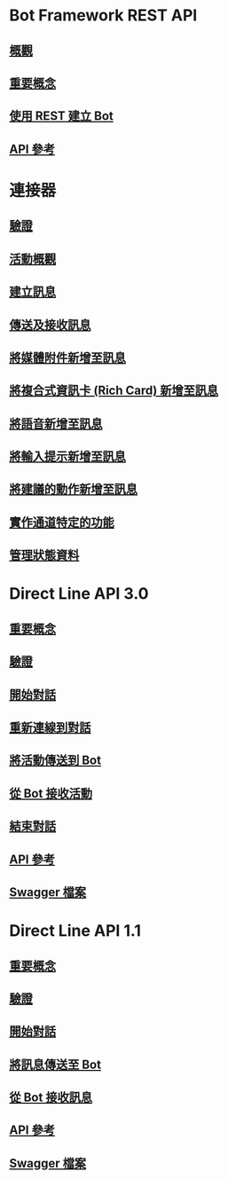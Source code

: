 # Bot Framework REST API
## [概觀](bot-framework-rest-overview.md)
## [重要概念](bot-framework-rest-connector-concepts.md)
## [使用 REST 建立 Bot](~/rest-api/bot-framework-rest-connector-quickstart.md)
## [API 參考](bot-framework-rest-connector-api-reference.md)
# 連接器
## [驗證](bot-framework-rest-connector-authentication.md)
## [活動概觀](https://aka.ms/botSpecs-activitySchema)
## [建立訊息](bot-framework-rest-connector-create-messages.md)
## [傳送及接收訊息](bot-framework-rest-connector-send-and-receive-messages.md)
## [將媒體附件新增至訊息](bot-framework-rest-connector-add-media-attachments.md)
## [將複合式資訊卡 (Rich Card) 新增至訊息](bot-framework-rest-connector-add-rich-cards.md)
## [將語音新增至訊息](bot-framework-rest-connector-text-to-speech.md)
## [將輸入提示新增至訊息](bot-framework-rest-connector-add-input-hints.md)
## [將建議的動作新增至訊息](bot-framework-rest-connector-add-suggested-actions.md)
## [實作通道特定的功能](bot-framework-rest-connector-channeldata.md)
## [管理狀態資料](bot-framework-rest-state.md)
# Direct Line API 3.0
## [重要概念](bot-framework-rest-direct-line-3-0-concepts.md)
## [驗證](bot-framework-rest-direct-line-3-0-authentication.md)
## [開始對話](bot-framework-rest-direct-line-3-0-start-conversation.md)
## [重新連線到對話](bot-framework-rest-direct-line-3-0-reconnect-to-conversation.md)
## [將活動傳送到 Bot](bot-framework-rest-direct-line-3-0-send-activity.md)
## [從 Bot 接收活動](bot-framework-rest-direct-line-3-0-receive-activities.md)
## [結束對話](bot-framework-rest-direct-line-3-0-end-conversation.md)
## [API 參考](bot-framework-rest-direct-line-3-0-api-reference.md)
## [Swagger 檔案](https://github.com/Microsoft/BotBuilder/blob/master/specs/botframework-protocol/directline-3.0.json)
# Direct Line API 1.1
## [重要概念](bot-framework-rest-direct-line-1-1-concepts.md)
## [驗證](bot-framework-rest-direct-line-1-1-authentication.md)
## [開始對話](bot-framework-rest-direct-line-1-1-start-conversation.md)
## [將訊息傳送至 Bot](bot-framework-rest-direct-line-1-1-send-message.md)
## [從 Bot 接收訊息](bot-framework-rest-direct-line-1-1-receive-messages.md)
## [API 參考](bot-framework-rest-direct-line-1-1-api-reference.md)
## [Swagger 檔案](https://github.com/Microsoft/BotBuilder/blob/master/specs/botframework-protocol/directline-1.1.json)
